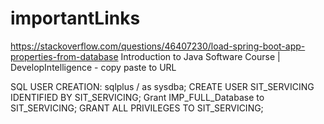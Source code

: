 # importantLinks
https://stackoverflow.com/questions/46407230/load-spring-boot-app-properties-from-database
Introduction to Java Software Course | DevelopIntelligence - copy paste to URL

SQL USER CREATION:
sqlplus / as sysdba;
CREATE USER SIT_SERVICING IDENTIFIED BY SIT_SERVICING;
Grant IMP_FULL_Database to SIT_SERVICING;
GRANT ALL PRIVILEGES TO SIT_SERVICING;
